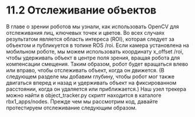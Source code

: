 # 11.2 Отслеживание объектов

В главе о зрении роботов мы узнали, как использовать OpenCV для отслеживания лиц, ключевых точек и цветов. Во всех случаях результатом является область интереса \(ROI\), которая следует за объектом и публикуется в топике ROS /roi. Если камера установлена на мобильном роботе, мы можем использовать координату x\_offset /roi, чтобы удерживать объект в центре поля зрения, вращая робота для компенсации смещения. Таким образом, робот будет вращаться влево или вправо, чтобы отслеживать объект, когда он движется. \(В следующем разделе мы добавим глубину, чтобы робот мог также двигаться вперед и назад и удерживать объект на фиксированном расстоянии, когда он удаляется или приближается.\) Наш узел трекера можно найти в object\_tracker.py скрипт находится в каталоге rbx1\_apps/nodes. Прежде чем мы рассмотрим код, давайте протестируем отслеживание следующим образом.

